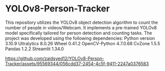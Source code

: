 # YOLOv8-Person-Tracker
This repository utilizes the YOLOv8 object detection algorithm to count the number of people in videos/Webcam. It implements a pre-trained YOLOv8 model specifically tailored for person detection and counting tasks. The project was developed using the following dependencies:
Python version 3.10.9
Ultralytics 8.0.26
Wheel 0.41.2
OpenCV-Python 4.7.0.68
CvZone 1.5.5
Pandas 1.2.2
Streamlit 1.34.0

https://github.com/zaidsyed12/YOLOv8-Person-Tracker/assets/95569344/056cdd37-2454-4c5f-9411-2247a0376583


